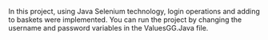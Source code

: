 In this project, using Java Selenium technology, login operations and adding to baskets were implemented. You can run the project by changing the username and password variables in the ValuesGG.Java file.
